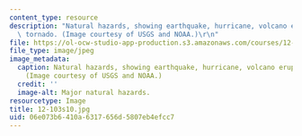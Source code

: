 ```yaml
---
content_type: resource
description: "Natural hazards, showing earthquake, hurricane, volcano eruption and\
  \ tornado. (Image courtesy of USGS and NOAA.)\r\n"
file: https://ol-ocw-studio-app-production.s3.amazonaws.com/courses/12-103-science-and-policy-of-natural-hazards-spring-2010/06e073b6410a6317656d5807eb4efcc7_12-103s10.jpg
file_type: image/jpeg
image_metadata:
  caption: Natural hazards, showing earthquake, hurricane, volcano eruption and tornado.
    (Image courtesy of USGS and NOAA.)
  credit: ''
  image-alt: Major natural hazards.
resourcetype: Image
title: 12-103s10.jpg
uid: 06e073b6-410a-6317-656d-5807eb4efcc7
---
```

